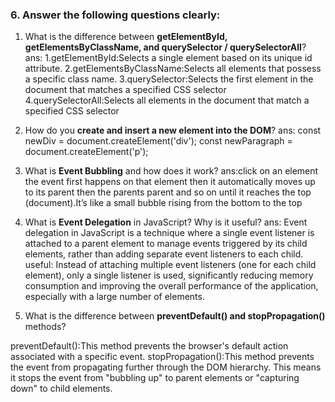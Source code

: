 











### 6. Answer the following questions clearly:

1. What is the difference between **getElementById, getElementsByClassName, and querySelector / querySelectorAll**?
ans: 1.getElementById:Selects a single element based on its unique id attribute.
     2.getElementsByClassName:Selects all elements that possess a specific class name.
     3.querySelector:Selects the first element in the document that matches a specified CSS selector
     4.querySelectorAll:Selects all elements in the document that match a specified CSS selector

2. How do you **create and insert a new element into the DOM**?
ans: const newDiv = document.createElement('div'); 
     const newParagraph = document.createElement('p');

3. What is **Event Bubbling** and how does it work?
ans:click on an element  the event first happens on that element then it automatically moves up to its parent then the parents parent and so on until it reaches the top (document).It’s like a small bubble rising from the bottom to the top

4. What is **Event Delegation** in JavaScript? Why is it useful?
ans: Event delegation in JavaScript is a technique where a single event listener is attached to a parent element to manage events triggered by its child elements, rather than adding separate event listeners to each child.
useful: Instead of attaching multiple event listeners (one for each child element), only a single listener is used, significantly reducing memory consumption and improving the overall performance of the application, especially with a large number of elements.

5. What is the difference between **preventDefault() and stopPropagation()** methods?

preventDefault():This method prevents the browser's default action associated with a specific event.
stopPropagation():This method prevents the event from propagating further through the DOM hierarchy. This means it stops the event from "bubbling up" to parent elements or "capturing down" to child elements.


